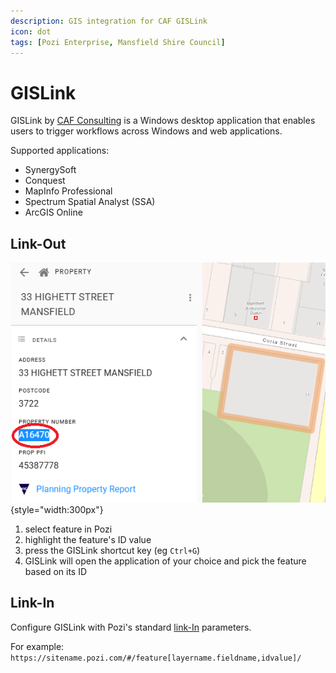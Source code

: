 ```yaml
---
description: GIS integration for CAF GISLink
icon: dot
tags: [Pozi Enterprise, Mansfield Shire Council]
---
```


# GISLink

GISLink by [CAF Consulting](https://www.cafconsulting.com.au/) is a Windows desktop application that enables users to trigger workflows across Windows and web applications.

Supported applications:

- SynergySoft
- Conquest
- MapInfo Professional
- Spectrum Spatial Analyst (SSA)
- ArcGIS Online

## Link-Out

![](/admin-guide/integrations/img/pozi-to-gislink.png){style="width:300px"}

1. select feature in Pozi
2. highlight the feature's ID value
3. press the GISLink shortcut key (eg `Ctrl+G`)
4. GISLink will open the application of your choice and pick the feature based on its ID

## Link-In

Configure GISLink with Pozi's standard [link-In](/admin-guide/link-ins/) parameters.

For example: `https://sitename.pozi.com/#/feature[layername.fieldname,idvalue]/`
